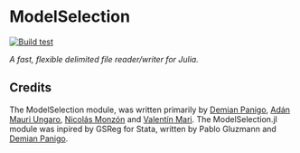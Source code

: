 # ModelSelection

[![Build test](https://github.com/ParallelGSReg/ModelSelection.jl/actions/workflows/build.yaml/badge.svg)](https://github.com/ParallelGSReg/ModelSelection.jl/actions/workflows/build.yaml)

*A fast, flexible delimited file reader/writer for Julia.*


## Credits
The ModelSelection module, was written primarily by [Demian Panigo](https://github.com/dpanigo/), [Adán Mauri Ungaro](https://github.com/adanmauri/), [Nicolás Monzón](https://github.com/nicomzn) and [Valentín Mari](https://github.com/vmari/). The ModelSelection.jl module was inpired by GSReg for Stata, written by Pablo Gluzmann and [Demian Panigo](https://github.com/dpanigo/).
